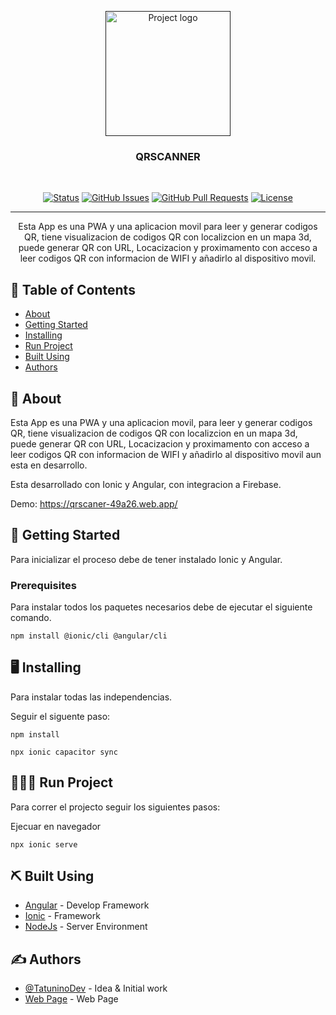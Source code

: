 <p align="center">
  <a href="" rel="noopener">
 <img width=200px height=200px src="https://tatuninodev.com/assets/logo-color.png" alt="Project logo"></a>
</p>

<h3 align="center">QRSCANNER</h3>
<br/>
<div align="center">

[![Status](https://img.shields.io/badge/status-active-success.svg)]()
[![GitHub Issues](https://img.shields.io/github/issues-pr/kylelobo/The-Documentation-Compendium.svg)](https://github.com/kylelobo/The-Documentation-Compendium/issues)
[![GitHub Pull Requests](https://img.shields.io/github/issues-pr/kylelobo/The-Documentation-Compendium.svg)](https://github.com/kylelobo/The-Documentation-Compendium/pulls)
[![License](https://img.shields.io/badge/license-MIT-blue.svg)](/LICENSE)

</div>

---

<p align="center"> Esta App es una PWA y una aplicacion movil para leer y generar codigos QR, tiene visualizacion de codigos QR con localizcion en un mapa 3d, puede generar QR con URL, Locacizacion y proximamento con acceso a leer codigos QR con informacion de WIFI y añadirlo al dispositivo movil.
    <br> 
</p>

## 📝 Table of Contents

- [About](#about)
- [Getting Started](#getting_started)
- [Installing](#install)
- [Run Project](#run)
- [Built Using](#built_using)
- [Authors](#authors)

## 🧐 About <a name = "about"></a>

Esta App es una PWA y una aplicacion movil, para leer y generar codigos QR, tiene visualizacion de codigos QR con localizcion en un mapa 3d, puede generar QR con URL, Locacizacion y proximamento con acceso a leer codigos QR con informacion de WIFI y añadirlo al dispositivo movil aun esta en desarrollo.

Esta desarrollado con Ionic y Angular, con integracion a Firebase.

Demo: https://qrscaner-49a26.web.app/

## 🏁 Getting Started <a name = "getting_started"></a>

Para inicializar el proceso debe de tener instalado Ionic y Angular.

### Prerequisites

Para instalar todos los paquetes necesarios debe de ejecutar el siguiente comando.

```
npm install @ionic/cli @angular/cli
```

## 🖥️ Installing <a name="install"></a>

Para instalar todas las independencias.

Seguir el siguente paso:

```
npm install
```

```
npx ionic capacitor sync
```
## 🏃🏾‍♂️ Run Project <a name = "run"> </a>

Para correr el projecto seguir los siguientes pasos:

Ejecuar en navegador

```
npx ionic serve
```

## ⛏️ Built Using <a name = "built_using"></a>

- [Angular](https://angular.io/cli) - Develop Framework
- [Ionic](https://ionicframework.com/) - Framework
- [NodeJs](https://nodejs.org/en/) - Server Environment

## ✍️ Authors <a name = "authors"></a>

- [@TatuninoDev](https://github.com/TatuninoDev12) - Idea & Initial work
- [Web Page](https://tatuninodev.com/) - Web Page
